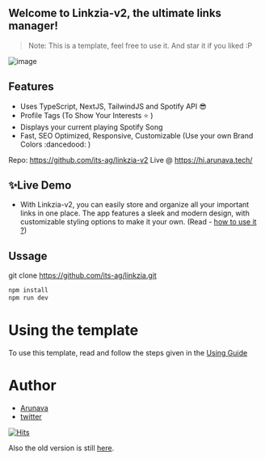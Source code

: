 ## Welcome to Linkzia-v2, the ultimate links manager!

> Note: This is a template, feel free to use it. And star it if you liked :P

![image](https://user-images.githubusercontent.com/102473837/209571097-a744c574-b258-480a-b70c-fee4316ca5dc.png)

## Features

- Uses TypeScript, NextJS, TailwindJS and Spotify API 😎
- Profile Tags (To Show Your Interests ⭐ )
- Displays your current playing Spotify Song
- Fast, SEO Optimized, Responsive, Customizable (Use your own Brand Colors :dancedood: ) 

Repo: https://github.com/its-ag/linkzia-v2
Live @ https://hi.arunava.tech/ 

## :sparkles:Live Demo

- With Linkzia-v2, you can easily store and organize all your important links in one place. The app features a sleek and modern design, with customizable styling options to make it your own. (Read - [how to use it ?](https://github.com/its-ag/linkzia-v2/blob/main/USING.md))

## Ussage
git clone https://github.com/its-ag/linkzia.git

```sh
npm install
npm run dev
```

# Using the template
To use this template, read and follow the steps given in the [Using Guide](https://github.com/its-ag/linkzia-v2/blob/main/USING.md)

# Author

- [Arunava](https://arunava.tech)
- [twitter](https://twitter.com/@ag_arunava)

[![Hits](https://hits.seeyoufarm.com/api/count/incr/badge.svg?url=https%3A%2F%2Fgithub.com%2Fits-ag%2Flinkzia-v2&count_bg=%2379C83D&title_bg=%23555555&icon=&icon_color=%23E7E7E7&title=VIEWS&edge_flat=false)](https://hits.seeyoufarm.com)

Also the old version is still [here](https://github.com/its-ag/linkzia).

